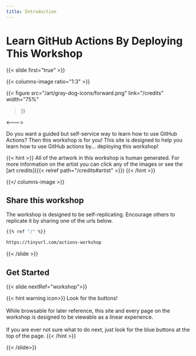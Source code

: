 ```yaml
---
title: Introduction
---
```


# Learn GitHub Actions By Deploying This Workshop

{{< slide first="true" >}}

{{< columns-image ratio="1:3" >}}

{{< figure
  src="/art/gray-dog-icons/forward.png"
  link="/credits"
  width="75%"
>}}

<--->


Do you want a guided but self-service way to learn how to use GitHub Actions? Then this workshop is for you!
This site is designed to help you learn how to use GitHub actions by... deploying this workshop!

{{< hint >}}
All of the artwork in this workshop is human generated. For more information on the artist you can click any of the images or see the [art credits]({{< relref path="/credits#artist" >}})
{{< /hint >}}

{{</ columns-image >}}

## Share this workshop

The workshop is designed to be self-replicating. Encourage others to replicate it by sharing one of the urls below.

```bash
{{% ref "/" %}}
```
```bash
https://tinyurl.com/actions-workshop
```

{{< /slide >}}

## Get Started
{{< slide nextRef="workshop">}}

{{< hint warning icon>}}
Look for the buttons!
<br /><br />
While browsable for later reference, this site and every page on the workshop is designed to be viewable as a linear experience.
<br /><br />
If you are ever not sure what to do next, just look for the blue buttons at the top of the page.
{{< /hint >}}


{{< /slide>}}
